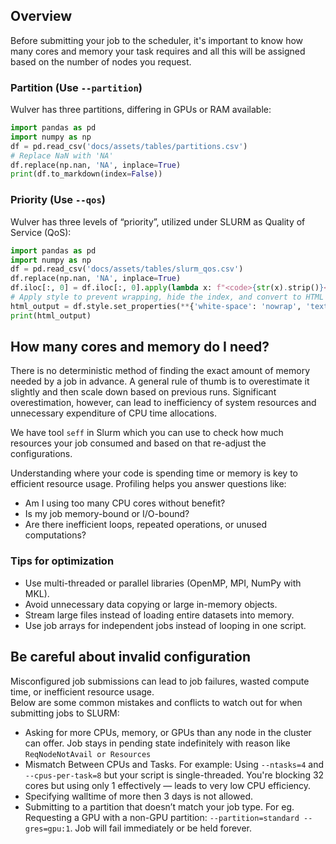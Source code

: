 ## Overview
Before submitting your job to the scheduler, it's important to know how many cores and memory your task requires and all this will be assigned based on the number of nodes you request.

### Partition (Use `--partition`)
Wulver has three partitions, differing in GPUs or RAM available:

```python exec="on"
import pandas as pd 
import numpy as np
df = pd.read_csv('docs/assets/tables/partitions.csv')
# Replace NaN with 'NA'
df.replace(np.nan, 'NA', inplace=True)
print(df.to_markdown(index=False))
```

### Priority (Use `--qos`)
Wulver has three levels of “priority”, utilized under SLURM as Quality of Service (QoS):
```python exec="on"
import pandas as pd
import numpy as np
df = pd.read_csv('docs/assets/tables/slurm_qos.csv')
df.replace(np.nan, 'NA', inplace=True)
df.iloc[:, 0] = df.iloc[:, 0].apply(lambda x: f"<code>{str(x).strip()}</code>")
# Apply style to prevent wrapping, hide the index, and convert to HTML
html_output = df.style.set_properties(**{'white-space': 'nowrap', 'text-align': 'left'}, subset=df.columns[0]).hide(axis='index').to_html()
print(html_output)
```

## How many cores and memory do I need?
There is no deterministic method of finding the exact amount of memory needed by a job in advance. A general rule of thumb is to overestimate it slightly and then scale down based on previous runs. Significant overestimation, however, can lead to inefficiency of system resources and unnecessary expenditure of CPU time allocations.

We have tool `seff` in Slurm which you can use to check how much resources your job consumed and based on that re-adjust the configurations.

Understanding where your code is spending time or memory is key to efficient resource usage. Profiling helps you answer questions like:

- Am I using too many CPU cores without benefit?
- Is my job memory-bound or I/O-bound?
- Are there inefficient loops, repeated operations, or unused computations?

### Tips for optimization
- Use multi-threaded or parallel libraries (OpenMP, MPI, NumPy with MKL).
- Avoid unnecessary data copying or large in-memory objects.
- Stream large files instead of loading entire datasets into memory.
- Use job arrays for independent jobs instead of looping in one script.


## Be careful about invalid configuration
Misconfigured job submissions can lead to job failures, wasted compute time, or inefficient resource usage.<br> 
Below are some common mistakes and conflicts to watch out for when submitting jobs to SLURM:

- Asking for more CPUs, memory, or GPUs than any node in the cluster can offer. Job stays in pending state indefinitely with reason like `ReqNodeNotAvail or Resources`
- Mismatch Between CPUs and Tasks. For example: Using `--ntasks=4` and `--cpus-per-task=8` but your script is single-threaded. You're blocking 32 cores but using only 1 effectively — leads to very low CPU efficiency.
- Specifying walltime of more then 3 days is not allowed. 
- Submitting to a partition that doesn’t match your job type. For eg. Requesting a GPU with a non-GPU partition: `--partition=standard --gres=gpu:1`. Job will fail immediately or be held forever.


